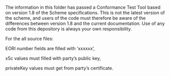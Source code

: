 The information in this folder has passed a Conformance Test Tool based on version 1.8 of the Scheme specifications. This is not the latest version of the scheme, and users of the code must therefore be aware of the differences between version 1.8 and the current documentation. Use of any code from this depository is always your own responsibility.

For the all source files:

EORI number fields are filled with ‘xxxxxx’,

x5c values must filled with party’s public key,

privateKey values must get from party’s certificate. 
